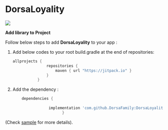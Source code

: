 
# DorsaLoyality   

[![](https://jitpack.io/v/DorsaFamily/DorsaLoyality.svg)](https://jitpack.io/#DorsaFamily/DorsaLoyality)

**Add library to Project**

Follow below steps to add **DorsaLoyality** to your app :


  1. Add below codes to your root build.gradle at the end of repositories:
     ```gradle
     allprojects {
                    repositories {
                        maven { url "https://jitpack.io" }
                    }
                }
     ```
  2. Add the dependency :
      ```gradle
          dependencies {
			        
                      implementation 'com.github.DorsaFamily:DorsaLoyality:LAST VERSION'
                            }
      ```

(Check <a href="https://github.com/DorsaFamily/DorsaLoyality/blob/master/sample/src/main/java/com/rasa/dorsaloyalty/MainActivity.java">sample</a> for more details).                     
